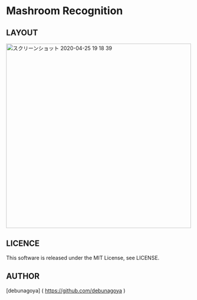 # Mashroom Recognition

## LAYOUT
<img width="501" alt="スクリーンショット 2020-04-25 19 18 39" src="https://user-images.githubusercontent.com/51310989/80277416-b6e39b00-8729-11ea-9a63-03193ee957bb.png">

## LICENCE
This software is released under the MIT License, see LICENSE.

## AUTHOR
[debunagoya] ( https://github.com/debunagoya )
